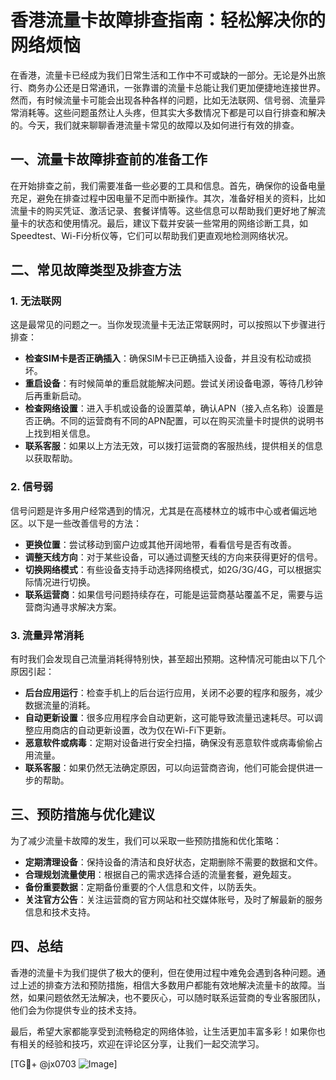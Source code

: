 # 香港流量卡故障排查指南：轻松解决你的网络烦恼

在香港，流量卡已经成为我们日常生活和工作中不可或缺的一部分。无论是外出旅行、商务办公还是日常通讯，一张靠谱的流量卡总能让我们更加便捷地连接世界。然而，有时候流量卡可能会出现各种各样的问题，比如无法联网、信号弱、流量异常消耗等。这些问题虽然让人头疼，但其实大多数情况下都是可以自行排查和解决的。今天，我们就来聊聊香港流量卡常见的故障以及如何进行有效的排查。

## 一、流量卡故障排查前的准备工作

在开始排查之前，我们需要准备一些必要的工具和信息。首先，确保你的设备电量充足，避免在排查过程中因电量不足而中断操作。其次，准备好相关的资料，比如流量卡的购买凭证、激活记录、套餐详情等。这些信息可以帮助我们更好地了解流量卡的状态和使用情况。最后，建议下载并安装一些常用的网络诊断工具，如Speedtest、Wi-Fi分析仪等，它们可以帮助我们更直观地检测网络状况。

## 二、常见故障类型及排查方法

### 1. 无法联网

这是最常见的问题之一。当你发现流量卡无法正常联网时，可以按照以下步骤进行排查：

- **检查SIM卡是否正确插入**：确保SIM卡已正确插入设备，并且没有松动或损坏。
- **重启设备**：有时候简单的重启就能解决问题。尝试关闭设备电源，等待几秒钟后再重新启动。
- **检查网络设置**：进入手机或设备的设置菜单，确认APN（接入点名称）设置是否正确。不同的运营商有不同的APN配置，可以在购买流量卡时提供的说明书上找到相关信息。
- **联系客服**：如果以上方法无效，可以拨打运营商的客服热线，提供相关的信息以获取帮助。

### 2. 信号弱

信号问题是许多用户经常遇到的情况，尤其是在高楼林立的城市中心或者偏远地区。以下是一些改善信号的方法：

- **更换位置**：尝试移动到窗户边或其他开阔地带，看看信号是否有改善。
- **调整天线方向**：对于某些设备，可以通过调整天线的方向来获得更好的信号。
- **切换网络模式**：有些设备支持手动选择网络模式，如2G/3G/4G，可以根据实际情况进行切换。
- **联系运营商**：如果信号问题持续存在，可能是运营商基站覆盖不足，需要与运营商沟通寻求解决方案。

### 3. 流量异常消耗

有时我们会发现自己流量消耗得特别快，甚至超出预期。这种情况可能由以下几个原因引起：

- **后台应用运行**：检查手机上的后台运行应用，关闭不必要的程序和服务，减少数据流量的消耗。
- **自动更新设置**：很多应用程序会自动更新，这可能导致流量迅速耗尽。可以调整应用商店的自动更新设置，改为仅在Wi-Fi下更新。
- **恶意软件或病毒**：定期对设备进行安全扫描，确保没有恶意软件或病毒偷偷占用流量。
- **联系客服**：如果仍然无法确定原因，可以向运营商咨询，他们可能会提供进一步的帮助。

## 三、预防措施与优化建议

为了减少流量卡故障的发生，我们可以采取一些预防措施和优化策略：

- **定期清理设备**：保持设备的清洁和良好状态，定期删除不需要的数据和文件。
- **合理规划流量使用**：根据自己的需求选择合适的流量套餐，避免超支。
- **备份重要数据**：定期备份重要的个人信息和文件，以防丢失。
- **关注官方公告**：关注运营商的官方网站和社交媒体账号，及时了解最新的服务信息和技术支持。

## 四、总结

香港的流量卡为我们提供了极大的便利，但在使用过程中难免会遇到各种问题。通过上述的排查方法和预防措施，相信大多数用户都能有效地解决流量卡的故障。当然，如果问题依然无法解决，也不要灰心，可以随时联系运营商的专业客服团队，他们会为你提供专业的技术支持。

最后，希望大家都能享受到流畅稳定的网络体验，让生活更加丰富多彩！如果你也有相关的经验和技巧，欢迎在评论区分享，让我们一起交流学习。

[TG💪+ @jx0703 ![Image](https://github.com/user-attachments/assets/dbca1d08-cadb-493c-b0ec-ad6f7a83f270)]
